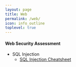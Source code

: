 ```yaml
---
layout: page
title: Web
permalink: /web/
icon: info_outline
toplevel: true
---
```


#### Web Security Assessment ####

* SQL Injection
  * [SQL Injection Cheatsheet](https://www.netsparker.com/blog/web-security/sql-injection-cheat-sheet/)
